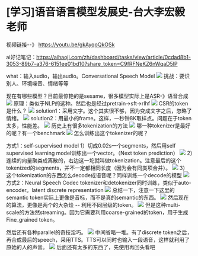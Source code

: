# [学习]语音语言模型发展史-台大李宏毅老师
视频链接--》 https://youtu.be/gkAyqoQkOSk

ai好记笔记：https://aihaoji.com/zh/dashboard/tasks/view/article/0cdad8b1-3053-89b7-a376-6151ee01bd10?share_token=C9fRFNeKZ6nWqaD5lP

what：输入audio，输出audio。Conversational Speech Model
![](attachments/Pasted%20image%2020250914233704.png)
挑战：要识别人、环境噪音、情绪等等

现在有哪些模型？目前最惊艳的是sesame，很多模型实际上是ASR-》语音合成
![](attachments/Pasted%20image%2020250914233824.png)
原理：类似于NLP的这种。然后也是经过pretrain->sft->rlhf
![](attachments/Pasted%20image%2020250915000040.png)
CSR的token是什么？
![](attachments/Pasted%20image%2020250915000204.png)
solution1：采用文字。这个其实很不够，因为变成文字之后，忽略了情绪。
![](attachments/Pasted%20image%2020250915000328.png)
solution2：用最小的frame。这样，一秒钟8K取样点。问题在于token太多，性能差。
![](attachments/Pasted%20image%2020250915000437.png)
历史上有很多tokenization的方法
![](attachments/Pasted%20image%2020250915001102.png)
哪一种tokenizer是最好的呢？有一个benchmark
![](attachments/Pasted%20image%2020250915001337.png)
怎么训练出这个tokenizer的呢？

方式1：self-supervised model
1）切成0.02s一个segments，然后用self supervised learning model训练出一个vector。（Next token prediction）
![](attachments/Pasted%20image%2020250915001447.png)
2）连续的向量聚类成离散的，右边这一坨就叫做tokenization。注意最后的这个tokenized的segments，并不一定都相同长度（因为会有同类项合并）。
![](attachments/Pasted%20image%2020250915001630.png)
3）这个tokenization的东西怎么decode成语音呢？同样训练一个decode的模型
![](attachments/Pasted%20image%2020250915001749.png)
方式2：Neural Speech Codec
tokenizer和detokenizer同时训练，类似于auto-encoder。latent discrete representation
![](attachments/Pasted%20image%2020250915001927.png)
总结一下，注意一下这里的semantic token实际上更像是音标，而不是真的semantic的东西。
![](attachments/Pasted%20image%2020250915002417.png)
然后现在的算法，更像是两个的大杂烩 -- 利用不同层级的token。
![](attachments/Pasted%20image%2020250915002734.png)
但是这种multi-scale的方法然streaming。因为它需要利用coarse-grained的token，用于生成Fine_grained token。

然后还有各种parallel的奇技淫巧。
![](attachments/Pasted%20image%2020250915003006.png)
中间省略一堆。有了discrete token之后，再合成最后的speech，采用TTS。TTS可以同时也输入一段语音，这样就利用了原始的人的声音。
![](attachments/Pasted%20image%2020250915003841.png)
后面还有太多的东西了，先使用再回头看吧